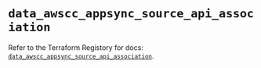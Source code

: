 # `data_awscc_appsync_source_api_association`

Refer to the Terraform Registory for docs: [`data_awscc_appsync_source_api_association`](https://registry.terraform.io/providers/hashicorp/awscc/0.70.0/docs/data-sources/appsync_source_api_association).
